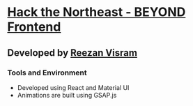 # [Hack the Northeast - BEYOND Frontend](https://www.hackthenortheast.com)

## Developed by [Reezan Visram](https://github.com/ReezanVisram)

### Tools and Environment

- Developed using React and Material UI
- Animations are built using GSAP.js
